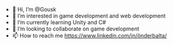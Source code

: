 - 👋 Hi, I’m @Gousk
- 👀 I’m interested in game development and web development
- 🌱 I’m currently learning Unity and C#
- 💞️ I’m looking to collaborate on game development
- 📫 How to reach me https://www.linkedin.com/in/önderbalta/ 
